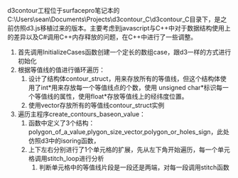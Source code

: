 d3contour工程位于surfacepro笔记本的C:\Users\sean\Documents\Projects\d3contour\_C\d3contour\_C目录下，是之前仿照d3.js移植过来的版本。主要考虑到javascript与C++中对于数据结构使用上的差异以及C\#调用C++内存释放的问题，在C++中进行了一些调整。

1. 首先调用InitializeCases函数创建一个定长的数组case，跟d3一样的方式进行初始化
2. 根据等值线的值进行循环遍历：
   1. 设计了结构体contour\_struct，用来存放所有的等值线，但这个结构体使用了int\*用来存放每一个等值线点的个数，使用 unsigned char\*标识每一个等值线的属性，使用float\*存放等值线上的经纬度位置。
   2. 使用vector存放所有的等值线contour\_struct实例
3. 遍历主程序create\_contours\_baseon\_value：
   1. 函数中定义了3个结构：polygon\_of\_a\_value,plygon\_size\_vector,polygon\_or\_holes\_sign，此处仿照d3中的isoring函数，
   2. 上下左右分别进行了1个单元格的扩展，先从左下角开始遍历，每一个单元格调用stitch\_loop进行分析
      1. 判断单元格中的等值线片段是一段还是两端，对每一段调用stitch函数



